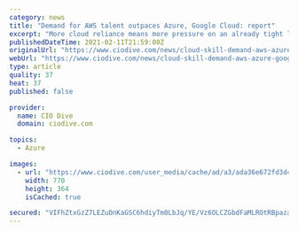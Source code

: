 ```yaml
---
category: news
title: "Demand for AWS talent outpaces Azure, Google Cloud: report"
excerpt: "More cloud reliance means more pressure on an already tight labor market. Vendor dynamics are tilting the scale."
publishedDateTime: 2021-02-11T21:59:00Z
originalUrl: "https://www.ciodive.com/news/cloud-skill-demand-aws-azure-google-cloud/594961/"
webUrl: "https://www.ciodive.com/news/cloud-skill-demand-aws-azure-google-cloud/594961/"
type: article
quality: 37
heat: 37
published: false

provider:
  name: CIO Dive
  domain: ciodive.com

topics:
  - Azure

images:
  - url: "https://www.ciodive.com/user_media/cache/ad/a3/ada36e672fd3d4dfa464f1e0879cba03.jpg"
    width: 770
    height: 364
    isCached: true

secured: "VIFhZtxGzZ7LEZuOnKaGSC6hdiyTm0LbJq/YE/Vz6OLCZGbdFaMLROtRBpazaII4mJSMVAqr1rqexSs+Fu+boYjKjPkYI0775QYM/ofYzsj68H1ODbc0mTwoxTwAgBdpgpHvJvJuG7esYywzhyPh6ZaFeGL/woL5wMVCea2C1EBBQoGUSuZCBM0kZFTsWANxUtt6HQhS2JNa7S7GuRVJFBnHsU7ZS4eFuu671Ss3gZaJazp8ZcjmgPsVEvixXZ1YccWr656hg9jKD5eVklumFks2kEnL0XF64+V03chrmY4vgjR45pMMAl/TGOGKqJ00ghTrJw5Ri9cQrFU7x5HGiUWs0T6s2NOKtAxsM57ZiQA=;LVe85ysRc1irZLak4AyW3w=="
---
```


